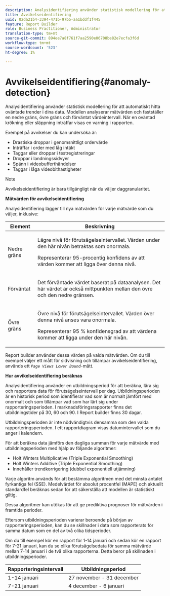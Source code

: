 ```yaml
---
description: Analysidentifiering använder statistisk modellering för att automatiskt hitta oväntade trender i dina data. Modellen analyserar mätvärden och fastställer en nedre gräns, övre gräns och förväntat värdeintervall. När en oväntad krökning eller släppning inträffar visas en varning i rapporten.
title: Avvikelseidentifiering
uuid: 02da21b4-3394-471b-97b5-aa1bddf1f445
feature: Report Builder
role: Business Practitioner, Administrator
translation-type: tm+mt
source-git-commit: 894ee7a8f761f7aa2590e06708be82e7ecfa3f6d
workflow-type: tm+mt
source-wordcount: '523'
ht-degree: 1%

---
```



# Avvikelseidentifiering{#anomaly-detection}

Analysidentifiering använder statistisk modellering för att automatiskt hitta oväntade trender i dina data. Modellen analyserar mätvärden och fastställer en nedre gräns, övre gräns och förväntat värdeintervall. När en oväntad krökning eller släppning inträffar visas en varning i rapporten.

Exempel på avvikelser du kan undersöka är:

* Drastiska droppar i genomsnittligt ordervärde
* Inträffar i order med låg intäkt
* Taggar eller droppar i testregistreringar
* Droppar i landningssidvyer
* Spänn i videobufferthändelser
* Taggar i låga videobithastigheter

>[!NOTE]
>
>Avvikelseidentifiering är bara tillgängligt när du väljer daggranularitet.

<p class="head"> <b>Mätvärden för avvikelseidentifiering</b> </p>

Analysidentifiering lägger till nya mätvärden för varje mätvärde som du väljer, inklusive:

<table id="table_BF75FC874634498DB6632C12CBD8D533"> 
 <thead> 
  <tr> 
   <th colname="col1" class="entry"> Element </th> 
   <th colname="col2" class="entry"> Beskrivning </th> 
  </tr> 
 </thead>
 <tbody> 
  <tr> 
   <td colname="col1"> Nedre gräns </td> 
   <td colname="col2"> <p>Lägre nivå för förutsägelseintervallet. Värden under den här nivån betraktas som onormala. </p> <p>Representerar 95-procentig konfidens av att värden kommer att ligga över denna nivå. </p> </td> 
  </tr> 
  <tr> 
   <td colname="col1"> Förväntat </td> 
   <td colname="col2"> <p>Det förväntade värdet baserat på dataanalysen. Det här värdet är också mittpunkten mellan den övre och den nedre gränsen. </p> </td> 
  </tr> 
  <tr> 
   <td colname="col1"> Övre gräns </td> 
   <td colname="col2"> <p>Övre nivå för förutsägelseintervallet. Värden över denna nivå anses vara onormala. </p> <p>Representerar 95 % konfidensgrad av att värdena kommer att ligga under den här nivån. </p> </td> 
  </tr> 
 </tbody> 
</table>

Report builder använder dessa värden på valda mätvärden. Om du till exempel väljer ett mått för sidvisning och tillämpar avvikelseidentifiering, används ett *`Page Views Lower Bound`*-mått.

**Hur avvikelseidentifiering beräknas**

Analysidentifiering använder en utbildningsperiod för att beräkna, lära sig och rapportera data för förutsägelseintervall per dag. Utbildningsperioden är en historisk period som identifierar vad som är normalt jämfört med onormalt och som tillämpar vad som har lärt sig under rapporteringsperioden. I marknadsföringsrapporter finns det utbildningstider på 30, 60 och 90. I Report builder finns 30 dagar.

Utbildningsperioden är inte nödvändigtvis densamma som den valda rapporteringsperioden. I ett rapportdiagram visas datumintervallet som du anger i kalendern.

För att beräkna data jämförs den dagliga summan för varje mätvärde med utbildningsperioden med hjälp av följande algoritmer:

* Holt Winters Multiplicative (Triple Exponential Smoothing)
* Holt Winters Additive (Triple Exponential Smoothing)
* Innehåller trendkorrigering (dubbel exponentiell utjämning)

Varje algoritm används för att bestämma algoritmen med det minsta antalet fyrkantiga fel (SSE). Medelvärdet för absolut procentfel (MAPE) och aktuellt standardfel beräknas sedan för att säkerställa att modellen är statistiskt giltig.

Dessa algoritmer kan utökas för att ge prediktiva prognoser för mätvärden i framtida perioder.

Eftersom utbildningsperioden varierar beroende på början av rapporteringsperioden, kan du se skillnader i data som rapporterats för samma datum som en del av två olika tidsperioder.

Om du till exempel kör en rapport för 1-14 januari och sedan kör en rapport för 7-21 januari, kan du se olika förutsägelsedata för samma mätvärde mellan 7-14 januari i de två olika rapporterna. Detta beror på skillnaden i utbildningsperioder.

| Rapporteringsintervall | Utbildningsperiod |
|--- |--- |
| 1-14 januari | 27 november - 31 december |
| 7-21 januari | 4 december - 6 januari |
